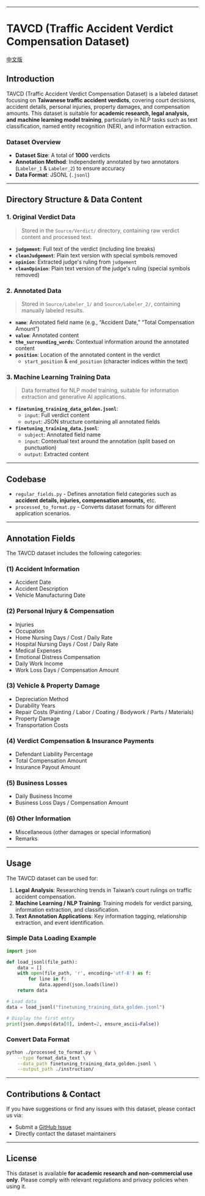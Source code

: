 ﻿---

# TAVCD (Traffic Accident Verdict Compensation Dataset)

[中文版](https://github.com/Chrouos/TAVCD-Traffic-Accident-Verdict-Compensation-Dataset-/blob/main/README_zh.md)

## **Introduction**
TAVCD (Traffic Accident Verdict Compensation Dataset) is a labeled dataset focusing on **Taiwanese traffic accident verdicts**, covering court decisions, accident details, personal injuries, property damages, and compensation amounts. This dataset is suitable for **academic research, legal analysis, and machine learning model training**, particularly in NLP tasks such as text classification, named entity recognition (NER), and information extraction.

### **Dataset Overview**
- **Dataset Size**: A total of **1000** verdicts
- **Annotation Method**: Independently annotated by two annotators (`Labeler_1` & `Labeler_2`) to ensure accuracy
- **Data Format**: JSONL (`.jsonl`)

---

## **Directory Structure & Data Content**

### **1. Original Verdict Data**
> Stored in the `Source/Verdict/` directory, containing raw verdict content and processed text.

- **`judgement`**: Full text of the verdict (including line breaks)
- **`cleanJudgement`**: Plain text version with special symbols removed
- **`opinion`**: Extracted judge's ruling from `judgement`
- **`cleanOpinion`**: Plain text version of the judge's ruling (special symbols removed)

### **2. Annotated Data**
> Stored in `Source/Labeler_1/` and `Source/Labeler_2/`, containing manually labeled results.

- **`name`**: Annotated field name (e.g., “Accident Date,” “Total Compensation Amount”)
- **`value`**: Annotated content
- **`the_surrounding_words`**: Contextual information around the annotated content
- **`position`**: Location of the annotated content in the verdict
  - `start_position` & `end_position` (character indices within the text)

### **3. Machine Learning Training Data**
> Data formatted for NLP model training, suitable for information extraction and generative AI applications.

- **`finetuning_training_data_golden.jsonl`**:
  - `input`: Full verdict content
  - `output`: JSON structure containing all annotated fields
- **`finetuning_training_data.jsonl`**:
  - `subject`: Annotated field name
  - `input`: Contextual text around the annotation (split based on punctuation)
  - `output`: Extracted content

---

## **Codebase**

+ `regular_fields.py` - Defines annotation field categories such as **accident details, injuries, compensation amounts,** etc.
+ `processed_to_format.py` - Converts dataset formats for different application scenarios.

---

## **Annotation Fields**
The TAVCD dataset includes the following categories:

### **(1) Accident Information**
- Accident Date
- Accident Description
- Vehicle Manufacturing Date

### **(2) Personal Injury & Compensation**
- Injuries
- Occupation
- Home Nursing Days / Cost / Daily Rate
- Hospital Nursing Days / Cost / Daily Rate
- Medical Expenses
- Emotional Distress Compensation
- Daily Work Income
- Work Loss Days / Compensation Amount

### **(3) Vehicle & Property Damage**
- Depreciation Method
- Durability Years
- Repair Costs (Painting / Labor / Coating / Bodywork / Parts / Materials)
- Property Damage
- Transportation Costs

### **(4) Verdict Compensation & Insurance Payments**
- Defendant Liability Percentage
- Total Compensation Amount
- Insurance Payout Amount

### **(5) Business Losses**
- Daily Business Income
- Business Loss Days / Compensation Amount

### **(6) Other Information**
- Miscellaneous (other damages or special information)
- Remarks

---

## **Usage**
The TAVCD dataset can be used for:
1. **Legal Analysis**: Researching trends in Taiwan’s court rulings on traffic accident compensation.
2. **Machine Learning / NLP Training**: Training models for verdict parsing, information extraction, and classification.
3. **Text Annotation Applications**: Key information tagging, relationship extraction, and event identification.

### **Simple Data Loading Example**
```python
import json

def load_jsonl(file_path):
    data = []
    with open(file_path, 'r', encoding='utf-8') as f:
        for line in f:
            data.append(json.loads(line))
    return data

# Load data
data = load_jsonl("finetuning_training_data_golden.jsonl")

# Display the first entry
print(json.dumps(data[0], indent=2, ensure_ascii=False))
```

### **Convert Data Format**
```bash
python ./processed_to_format.py \
    --type format_data_text \
    --data_path finetuning_training_data_golden.jsonl \
    --output_path ./instruction/
```

---

## **Contributions & Contact**
If you have suggestions or find any issues with this dataset, please contact us via:
- Submit a [GitHub Issue](https://github.com/Chrouos/TAVCD-Traffic-Accident-Verdict-Compensation-Dataset-/issues)
- Directly contact the dataset maintainers

---

## **License**
This dataset is available **for academic research and non-commercial use only**. Please comply with relevant regulations and privacy policies when using it.